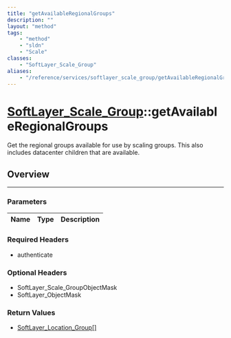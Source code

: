 ```yaml
---
title: "getAvailableRegionalGroups"
description: ""
layout: "method"
tags:
    - "method"
    - "sldn"
    - "Scale"
classes:
    - "SoftLayer_Scale_Group"
aliases:
    - "/reference/services/softlayer_scale_group/getAvailableRegionalGroups"
---
```

# [SoftLayer_Scale_Group](/reference/services/SoftLayer_Scale_Group)::getAvailableRegionalGroups

Get the regional groups available for use by scaling groups. This also includes datacenter children that are available. 


## Overview 


-----

### Parameters 
|Name | Type | Description |
| --- | --- | --- |


### Required Headers
* authenticate


### Optional Headers
* SoftLayer_Scale_GroupObjectMask
* SoftLayer_ObjectMask

### Return Values
* <a href='/reference/datatypes/SoftLayer_Location_Group'>SoftLayer_Location_Group[] </a>




